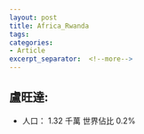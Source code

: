 ```yaml
---
layout: post
title: Africa_Rwanda
tags: 
categories:
- Article
excerpt_separator:  <!--more-->
---
```

## 盧旺達:
- 人口： 1.32 千萬 世界佔比 0.2%